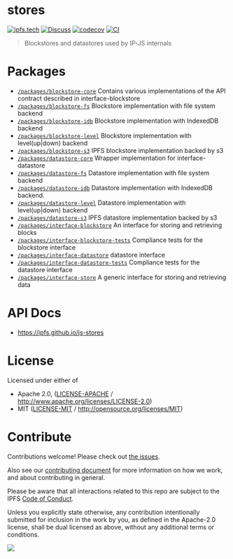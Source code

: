 # stores

[![ipfs.tech](https://img.shields.io/badge/project-IPFS-blue.svg?style=flat-square)](https://ipfs.tech)
[![Discuss](https://img.shields.io/discourse/https/discuss.ipfs.tech/posts.svg?style=flat-square)](https://discuss.ipfs.tech)
[![codecov](https://img.shields.io/codecov/c/github/ipfs/js-stores.svg?style=flat-square)](https://codecov.io/gh/ipfs/js-stores)
[![CI](https://img.shields.io/github/actions/workflow/status/ipfs/js-stores/js-test-and-release.yml?branch=main\&style=flat-square)](https://github.com/ipfs/js-stores/actions/workflows/js-test-and-release.yml?query=branch%3Amain)

> Blockstores and datastores used by IP-JS internals

# Packages

- [`/packages/blockstore-core`](./packages/blockstore-core) Contains various implementations of the API contract described in interface-blockstore
- [`/packages/blockstore-fs`](./packages/blockstore-fs) Blockstore implementation with file system backend
- [`/packages/blockstore-idb`](./packages/blockstore-idb) Blockstore implementation with IndexedDB backend
- [`/packages/blockstore-level`](./packages/blockstore-level) Blockstore implementation with level(up|down) backend
- [`/packages/blockstore-s3`](./packages/blockstore-s3) IPFS blockstore implementation backed by s3
- [`/packages/datastore-core`](./packages/datastore-core) Wrapper implementation for interface-datastore
- [`/packages/datastore-fs`](./packages/datastore-fs) Datastore implementation with file system backend
- [`/packages/datastore-idb`](./packages/datastore-idb) Datastore implementation with IndexedDB backend.
- [`/packages/datastore-level`](./packages/datastore-level) Datastore implementation with level(up|down) backend
- [`/packages/datastore-s3`](./packages/datastore-s3) IPFS datastore implementation backed by s3
- [`/packages/interface-blockstore`](./packages/interface-blockstore) An interface for storing and retrieving blocks
- [`/packages/interface-blockstore-tests`](./packages/interface-blockstore-tests) Compliance tests for the blockstore interface
- [`/packages/interface-datastore`](./packages/interface-datastore) datastore interface
- [`/packages/interface-datastore-tests`](./packages/interface-datastore-tests) Compliance tests for the datastore interface
- [`/packages/interface-store`](./packages/interface-store) A generic interface for storing and retrieving data

# API Docs

- <https://ipfs.github.io/js-stores>

# License

Licensed under either of

- Apache 2.0, ([LICENSE-APACHE](LICENSE-APACHE) / <http://www.apache.org/licenses/LICENSE-2.0>)
- MIT ([LICENSE-MIT](LICENSE-MIT) / <http://opensource.org/licenses/MIT>)

# Contribute

Contributions welcome! Please check out [the issues](https://github.com/ipfs/js-stores/issues).

Also see our [contributing document](https://github.com/ipfs/community/blob/master/CONTRIBUTING_JS.md) for more information on how we work, and about contributing in general.

Please be aware that all interactions related to this repo are subject to the IPFS [Code of Conduct](https://github.com/ipfs/community/blob/master/code-of-conduct.md).

Unless you explicitly state otherwise, any contribution intentionally submitted for inclusion in the work by you, as defined in the Apache-2.0 license, shall be dual licensed as above, without any additional terms or conditions.

[![](https://cdn.rawgit.com/jbenet/contribute-ipfs-gif/master/img/contribute.gif)](https://github.com/ipfs/community/blob/master/CONTRIBUTING.md)
